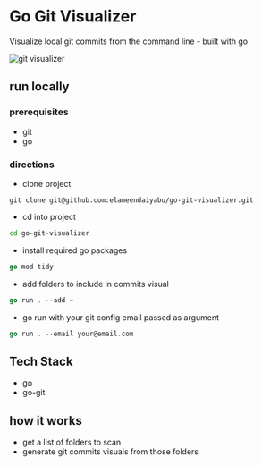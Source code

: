 # Go Git Visualizer

Visualize local git commits from the command line - built with go

![git visualizer](./git-visualizer)

## run locally

### prerequisites

- git
- go

### directions

- clone project

```git
git clone git@github.com:elameendaiyabu/go-git-visualizer.git
```

- cd into project

```bash
cd go-git-visualizer
```

- install required go packages

```go
go mod tidy
```

- add folders to include in commits visual

```go
go run . --add ~
```

- go run with your git config email passed as argument

```go
go run . --email your@email.com
```

## Tech Stack

- go
- go-git

## how it works

- get a list of folders to scan
- generate git commits visuals from those folders
